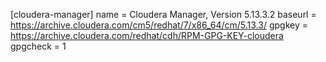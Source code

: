 
[cloudera-manager]
name = Cloudera Manager, Version 5.13.3.2
baseurl = https://archive.cloudera.com/cm5/redhat/7/x86_64/cm/5.13.3/
gpgkey = https://archive.cloudera.com/redhat/cdh/RPM-GPG-KEY-cloudera
gpgcheck = 1